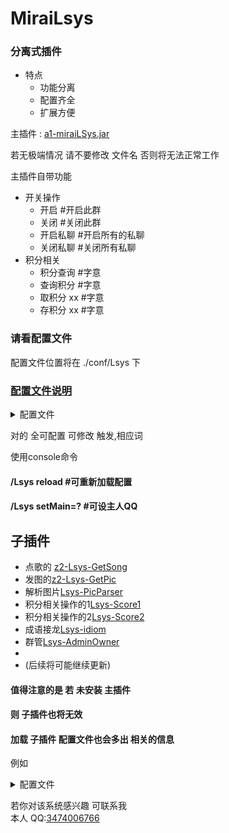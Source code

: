 # MiraiLsys

### 分离式插件

- 特点
    - 功能分离
    - 配置齐全
    - 扩展方便

主插件 : [a1-miraiLSys.jar](https://github.com/Kloping/MiraiLsys/releases/)

若无极端情况 请不要修改 文件名 否则将无法正常工作

主插件自带功能

- 开关操作
    - 开启 #开启此群
    - 关闭 #关闭此群
    - 开启私聊 #开启所有的私聊
    - 关闭私聊 #关闭所有私聊
- 积分相关
    - 积分查询 #字意
    - 查询积分 #字意
    - 取积分 xx #字意
    - 存积分 xx #字意


### 请看配置文件

配置文件位置将在 ./conf/Lsys 下

### [配置文件说明](https://github.com/Kloping/MiraiLsys/tree/master/conf)

<details> 
<summary>配置文件</summary> 

```json
{
  "qq": -1,
  "invokeGroups": {
    "main": {
      "id": "main",
      "invokes": {
        "积分查询": "m1",
        "查询积分": "m1",
        "取积分.*": "m2",
        "存积分.*": "m3",
        "开启": "mOpen",
        "关闭": "mClose",
        "开启私聊": "mpOpen",
        "关闭私聊": "mpClose"
      },
      "invokesAfter": {
        "关闭": [
          "<At = ?>\n关闭成功",
          "<At = ?>\n本就是关闭"
        ],
        "查询积分": [
          "<At = ?>\n剩的积分:$1\n存的积分$2"
        ],
        "开启私聊": [
          "<At = ?>\n开启成功"
        ],
        "开启": [
          "<At = ?>\n开启成功",
          "<At = ?>\n本就是开启"
        ],
        "积分查询": [
          "<At = ?>\n剩的积分:$1\n存的积分$2"
        ],
        "关闭私聊": [
          "<At = ?>\n关闭成功"
        ],
        "取积分.*": [
          "<At = ?>\n取积分成功",
          "<At = ?>\n取积分失败,存的积分不足",
          "<At = ?>\n格式错误"
        ],
        "存积分.*": [
          "<At = ?>\n存积分成功",
          "<At = ?>\n存积分失败,剩余积分不足",
          "<At = ?>\n格式错误"
        ]
      }
    }
  },
  "path": "./data/LSys",
  "prK": false,
  "opens": [
    -1
  ]
}
```

</details>


对的 全可配置 可修改 触发,相应词

使用console命令

#### /Lsys reload #可重新加载配置

#### /Lsys setMain=? #可设主人QQ

## **子插件**

- 点歌的 [z2-Lsys-GetSong ](https://github.com/Kloping/MiraiLsys/tree/master/Lsys-GetSong)
- 发图的[z2-Lsys-GetPic ](https://github.com/Kloping/MiraiLsys/tree/master/Lsys-GetPic)
- 解析图片[Lsys-PicParser](https://github.com/Kloping/MiraiLsys/tree/master/Lsys-PicParser)
- 积分相关操作的1[Lsys-Score1](https://github.com/Kloping/MiraiLsys/tree/master/Lsys-Score1)
- 积分相关操作的2[Lsys-Score2](https://github.com/Kloping/MiraiLsys/tree/master/Lsys-Score2)
- 成语接龙[Lsys-idiom](https://github.com/Kloping/MiraiLsys/tree/master/Lsys-idiom)
- 群管[Lsys-AdminOwner](https://github.com/gdpl2112/MiraiPlugin-AdminOwner)
-
- (后续将可能继续更新)

#### 值得注意的是 若 未安装 主插件

#### 则 子插件也将无效

#### 加载 子插件 配置文件也会多出 相关的信息

例如
<details> 
<summary>配置文件</summary> 

```json
{
  "qq": -1,
  "invokeGroups": {
    "getPic": {
      "id": "getPic",
      "invokes": {
        "发张.*": "getPicOne"
      },
      "invokesAfter": {
        "发张.*": [
          "<Image = $1>",
          "获取失败"
        ]
      }
    },
    "main": {
      "id": "main",
      "invokes": {
        "积分查询": "m1",
        "查询积分": "m1",
        "取积分.*": "m2",
        "存积分.*": "m3",
        "开启": "mOpen",
        "关闭": "mClose"
      },
      "invokesAfter": {
        "关闭": [
          "<At = ?>\n关闭成功",
          "<At = ?>\n本就是关闭"
        ],
        "查询积分": [
          "<At = ?>\n剩的积分:$1\n存的积分$2"
        ],
        "积分查询": [
          "<At = ?>\n剩的积分:$1\n存的积分$2"
        ],
        "开启": [
          "<At = ?>\n开启成功",
          "<At = ?>\n本就是开启"
        ],
        "取积分.*": [
          "<At = ?>\n取积分成功",
          "<At = ?>\n取积分失败,存的积分不足",
          "<At = ?>\n格式错误"
        ],
        "存积分.*": [
          "<At = ?>\n存积分成功",
          "<At = ?>\n存积分失败,剩余积分不足",
          "<At = ?>\n格式错误"
        ]
      }
    },
    "getSong": {
      "id": "getSong",
      "invokes": {
        "酷狗点歌.*": "pointKugou",
        "QQ点歌.*": "pointQQ",
        "网易点歌.*": "pointWy",
        "点歌系统": "method"
      },
      "invokesAfter": {
        "网易点歌.*": [
          "<$1 = $2, $3, $4, http://49.232.209.180:20041/, $6, $7>",
          "<At = ?>点歌失败"
        ],
        "QQ点歌.*": [
          "<$1 = $2, $3, $4, http://49.232.209.180:20041/, $6, $7>",
          "<At = ?>点歌失败"
        ],
        "点歌系统": [
          "<At = ?>\n酷狗点歌 歌名\n网易点歌 歌名\nQQ点歌 歌名"
        ],
        "酷狗点歌.*": [
          "<$1 = $2, $3, $4, http://49.232.209.180:20041/, $6, $7>",
          "<At = ?>点歌失败"
        ]
      }
    }
  },
  "path": "./data/LSys",
  "prK": false,
  "opens": [
    -1
  ]
}
```

</details>

若你对该系统感兴趣 可联系我 <br>
本人 QQ:[3474006766](http://wpa.qq.com/msgrd?v=3&uin=3474006766&site=qq&menu=yes)